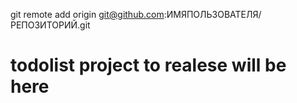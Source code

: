 git remote add origin git@github.com:ИМЯПОЛЬЗОВАТЕЛЯ/РЕПОЗИТОРИЙ.git

# todolist project to realese will be here
